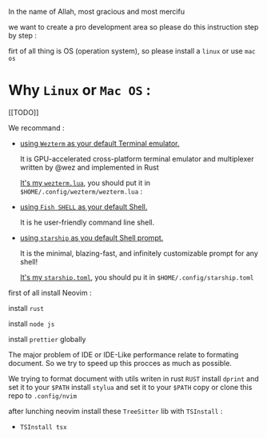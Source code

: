In the name of Allah, most gracious and most mercifu

we want to create a pro development area so please do this instruction step by step :

firt of all thing is OS (operation system), so please install a `linux` or use `mac os`

# Why `Linux` or `Mac OS` :

[[TODO]]

We recommand :

- [using `Wezterm` as your default Terminal emulator.](https://github.com/wez/wezterm)

  It is GPU-accelerated cross-platform terminal emulator and multiplexer written by @wez and implemented in Rust

  [It's my `wezterm.lua`](https://raw.githubusercontent.com/hemedani/dotfiles/main/wezterm/wezterm.lua), you should put it in `$HOME/.config/wezterm/wezterm.lua` :

- [using `Fish SHELL` as your default Shell.](https://github.com/fish-shell/fish-shell)

  It is he user-friendly command line shell.

- [using `starship` as you default Shell prompt.](https://github.com/starship/starship)

  It is the minimal, blazing-fast, and infinitely customizable prompt for any shell!

  [It's my `starship.toml`](https://raw.githubusercontent.com/hemedani/dotfiles/main/starship.toml), you should pu it in `$HOME/.config/starship.toml`

first of all install Neovim :

install `rust`

install `node js`

install `prettier` globally

The major problem of IDE or IDE-Like performance relate to formating document. So we try to speed up this procces as much as possible.

We trying to format document with utils writen in rust `RUST`
install `dprint` and set it to your `$PATH`
install `stylua` and set it to your `$PATH`
copy or clone this repo to `.config/nvim`

after lunching neovim install these `TreeSitter` lib with `TSInstall` :

- `TSInstall tsx`
